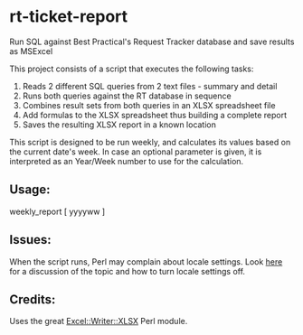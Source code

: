 # rt-ticket-report
Run SQL against Best Practical's Request Tracker database and save results as MSExcel

This project consists of a script that executes the following tasks:

1. Reads 2 different SQL queries from 2 text files - summary and detail
2. Runs both queries against the RT database in sequence
3. Combines result sets from both queries in an XLSX spreadsheet file
4. Add formulas to the XLSX spreadsheet thus building a complete report
5. Saves the resulting XLSX report in a known location

This script is designed to be run weekly, and calculates its values based on the current date's week.
In case an optional parameter is given, it is interpreted as an Year/Week number to use for the calculation.

## Usage:
weekly_report [ yyyyww ]

## Issues:
When the script runs, Perl may complain about locale settings.
Look [here](https://sskaje.me/2014/01/lc-ctype-issue/) for a discussion of the topic and how to turn locale settings off.

## Credits:
Uses the great [Excel::Writer::XLSX](http://search.cpan.org/~jmcnamara/Excel-Writer-XLSX-0.81/) Perl module.
